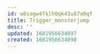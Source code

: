 ```yaml
---
id: w8sagw4fklh0qk43u87a0qf
title: Trigger_monsterjump
desc: ''
updated: 1681956634097
created: 1681956634098
---
```

